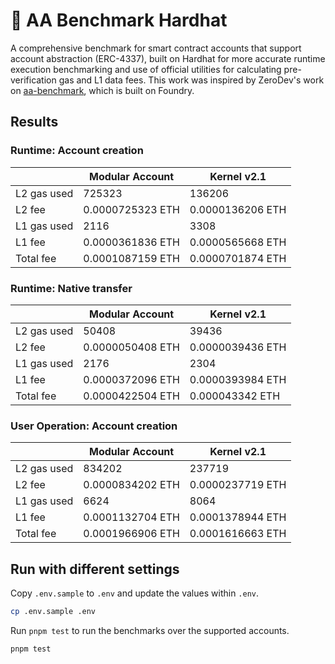 # 👷 AA Benchmark Hardhat

A comprehensive benchmark for smart contract accounts that support account abstraction (ERC-4337), built on Hardhat for more accurate runtime execution benchmarking and use of official utilities for calculating pre-verification gas and L1 data fees. This work was inspired by ZeroDev's work on [aa-benchmark](https://github.com/zerodevapp/aa-benchmark), which is built on Foundry.

## Results

<!-- BENCHMARK_RESULTS -->

### Runtime: Account creation

|             | Modular Account  | Kernel v2.1      |
| ----------- | ---------------- | ---------------- |
| L2 gas used | 725323           | 136206           |
| L2 fee      | 0.0000725323 ETH | 0.0000136206 ETH |
| L1 gas used | 2116             | 3308             |
| L1 fee      | 0.0000361836 ETH | 0.0000565668 ETH |
| Total fee   | 0.0001087159 ETH | 0.0000701874 ETH |

### Runtime: Native transfer

|             | Modular Account  | Kernel v2.1      |
| ----------- | ---------------- | ---------------- |
| L2 gas used | 50408            | 39436            |
| L2 fee      | 0.0000050408 ETH | 0.0000039436 ETH |
| L1 gas used | 2176             | 2304             |
| L1 fee      | 0.0000372096 ETH | 0.0000393984 ETH |
| Total fee   | 0.0000422504 ETH | 0.000043342 ETH  |

### User Operation: Account creation

|             | Modular Account  | Kernel v2.1      |
| ----------- | ---------------- | ---------------- |
| L2 gas used | 834202           | 237719           |
| L2 fee      | 0.0000834202 ETH | 0.0000237719 ETH |
| L1 gas used | 6624             | 8064             |
| L1 fee      | 0.0001132704 ETH | 0.0001378944 ETH |
| Total fee   | 0.0001966906 ETH | 0.0001616663 ETH |

<!-- /BENCHMARK_RESULTS -->

## Run with different settings

Copy `.env.sample` to `.env` and update the values within `.env`.

```bash
cp .env.sample .env
```

Run `pnpm test` to run the benchmarks over the supported accounts.

```bash
pnpm test
```
